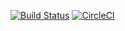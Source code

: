[![Build Status](https://travis-ci.org/slawinski/warsawjs-workshop-24-ci-test.svg?branch=master)](https://travis-ci.org/slawinski/warsawjs-workshop-24-ci-test) [![CircleCI](https://circleci.com/gh/slawinski/warsawjs-workshop-24-ci-test.svg?style=svg)](https://circleci.com/gh/slawinski/warsawjs-workshop-24-ci-test)
